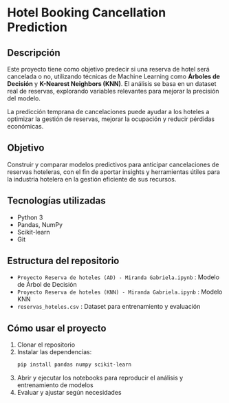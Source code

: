 # Hotel Booking Cancellation Prediction

## Descripción

Este proyecto tiene como objetivo predecir si una reserva de hotel será cancelada o no, utilizando técnicas de Machine Learning como **Árboles de Decisión** y **K-Nearest Neighbors (KNN)**. El análisis se basa en un dataset real de reservas, explorando variables relevantes para mejorar la precisión del modelo.

La predicción temprana de cancelaciones puede ayudar a los hoteles a optimizar la gestión de reservas, mejorar la ocupación y reducir pérdidas económicas.

## Objetivo

Construir y comparar modelos predictivos para anticipar cancelaciones de reservas hoteleras, con el fin de aportar insights y herramientas útiles para la industria hotelera en la gestión eficiente de sus recursos.

## Tecnologías utilizadas

- Python 3   
- Pandas, NumPy  
- Scikit-learn  
- Git  

## Estructura del repositorio

- `Proyecto Reserva de hoteles (AD) - Miranda Gabriela.ipynb` : Modelo de Árbol de Decisión  
- `Proyecto Reserva de hoteles (KNN) - Miranda Gabriela.ipynb` : Modelo KNN  
- `reservas_hoteles.csv` : Dataset para entrenamiento y evaluación  

## Cómo usar el proyecto

1. Clonar el repositorio  
2. Instalar las dependencias:  
   ```bash
   pip install pandas numpy scikit-learn 
3. Abrir y ejecutar los notebooks para reproducir el análisis y entrenamiento de modelos
4. Evaluar y ajustar según necesidades
